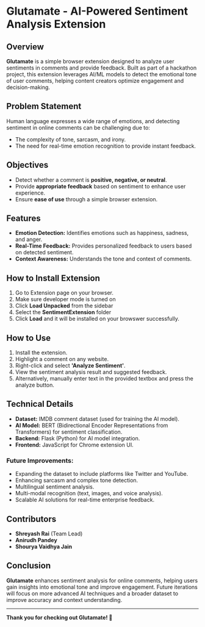 # Glutamate - AI-Powered Sentiment Analysis Extension

## Overview
**Glutamate** is a simple browser extension designed to analyze user sentiments in comments and provide feedback. Built as part of a hackathon project, this extension leverages AI/ML models to detect the emotional tone of user comments, helping content creators optimize engagement and decision-making.

## Problem Statement
Human language expresses a wide range of emotions, and detecting sentiment in online comments can be challenging due to:
- The complexity of tone, sarcasm, and irony.
- The need for real-time emotion recognition to provide instant feedback.

## Objectives
- Detect whether a comment is **positive, negative, or neutral**.
- Provide **appropriate feedback** based on sentiment to enhance user experience.
- Ensure **ease of use** through a simple browser extension.

## Features
- **Emotion Detection:** Identifies emotions such as happiness, sadness, and anger.
- **Real-Time Feedback:** Provides personalized feedback to users based on detected sentiment.
- **Context Awareness:** Understands the tone and context of comments.

## How to Install Extension
1. Go to Extension page on your browser.
2. Make sure developer mode is turned on
3. Click **Load Unpacked** from the sidebar
4. Select the **SentimentExtension** folder
5. Click **Load** and it will be installed on your browswer successfully.

## How to Use
1. Install the extension.
2. Highlight a comment on any website.
3. Right-click and select **'Analyze Sentiment'**.
4. View the sentiment analysis result and suggested feedback.
5. Alternatively, manually enter text in the provided textbox and press the analyze button.

## Technical Details
- **Dataset:** IMDB comment dataset (used for training the AI model).
- **AI Model:** BERT (Bidirectional Encoder Representations from Transformers) for sentiment classification.
- **Backend:** Flask (Python) for AI model integration.
- **Frontend:** JavaScript for Chrome extension UI.

### Future Improvements:
- Expanding the dataset to include platforms like Twitter and YouTube.
- Enhancing sarcasm and complex tone detection.
- Multilingual sentiment analysis.
- Multi-modal recognition (text, images, and voice analysis).
- Scalable AI solutions for real-time enterprise feedback.

## Contributors
- **Shreyash Rai** (Team Lead)
- **Anirudh Pandey**
- **Shourya Vaidhya Jain**

## Conclusion
**Glutamate** enhances sentiment analysis for online comments, helping users gain insights into emotional tone and improve engagement. Future iterations will focus on more advanced AI techniques and a broader dataset to improve accuracy and context understanding.

---
**Thank you for checking out Glutamate! 🚀**

